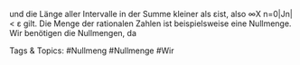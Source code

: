 und die Länge aller Intervalle in der Summe kleiner als εist, also
∞X
n=0|Jn|< ε
gilt.
Die Menge der rationalen Zahlen ist beispielsweise eine Nullmenge. Wir benötigen die Nullmengen, da

   Tags & Topics:
   #Nullmeng
   #Nullmenge
   #Wir
